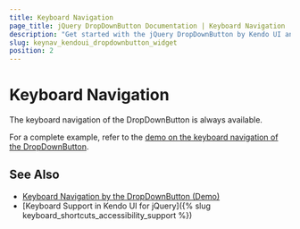 ```yaml
---
title: Keyboard Navigation
page_title: jQuery DropDownButton Documentation | Keyboard Navigation
description: "Get started with the jQuery DropDownButton by Kendo UI and learn about the accessibility support it provides through its keyboard navigation functionality."
slug: keynav_kendoui_dropdownbutton_widget
position: 2
---
```


# Keyboard Navigation

The keyboard navigation of the DropDownButton is always available.

For a complete example, refer to the [demo on the keyboard navigation of the DropDownButton](https://demos.telerik.com/kendo-ui/dropdownbutton/keyboard-navigation).

## See Also

* [Keyboard Navigation by the DropDownButton (Demo)](https://demos.telerik.com/kendo-ui/dropdownbutton/keyboard-navigation)
* [Keyboard Support in Kendo UI for jQuery]({% slug keyboard_shortcuts_accessibility_support %})
